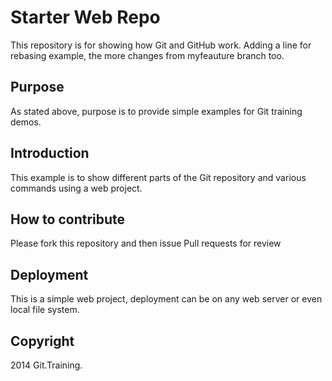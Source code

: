 # Starter Web Repo

This repository is for showing how Git and GitHub work. Adding a line for rebasing example, the more changes from myfeauture branch too.

## Purpose

As stated above, purpose is to provide simple examples for Git training demos.

## Introduction

This example is to show  different parts of the Git repository and various commands using a web project.

## How to contribute

Please fork this repository and then issue Pull requests for review

## Deployment
This is a simple web project, deployment can be on any web server or even local file system.

## Copyright 

2014 Git.Training. 